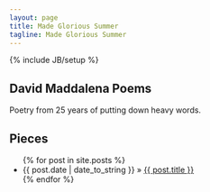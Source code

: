 ```yaml
---
layout: page
title: Made Glorious Summer
tagline: Made Glorious Summer
---
```

{% include JB/setup %}

## David Maddalena Poems  
Poetry from 25 years of putting down heavy words.
    
## Pieces


<ul class="posts">
  {% for post in site.posts %}
    <li><span>{{ post.date | date_to_string }}</span> &raquo; <a href="{{ BASE_PATH }}{{ post.url }}">{{ post.title }}</a></li>
  {% endfor %}
</ul>
